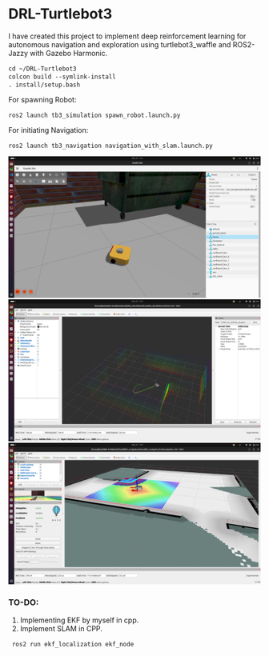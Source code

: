 # DRL-Turtlebot3
I have created this project to implement deep reinforcement learning for autonomous navigation and exploration using turtlebot3_waffle and ROS2-Jazzy with Gazebo Harmonic.

```
cd ~/DRL-Turtlebot3
colcon build --symlink-install
. install/setup.bash
```

For spawning Robot:
```
ros2 launch tb3_simulation spawn_robot.launch.py
```
For initiating Navigation:
```
ros2 launch tb3_navigation navigation_with_slam.launch.py
```

![Alt text](images/gazebo.png)
![Alt text](images/rviz1.png)
![Alt text](images/rviz2.png)

### TO-DO:
1. Implementing EKF by myself in cpp.
2. Implement SLAM in CPP.

```
 ros2 run ekf_localization ekf_node 
 ```